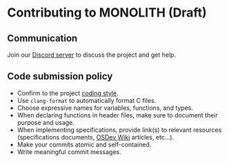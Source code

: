 # Contributing to MONOLITH (Draft)

## Communication

Join our [Discord server](https://discord.gg/ZKp4u3N8) to discuss the project and get help.

## Code submission policy

- Confirm to the project [coding style](coding-style.md).
- Use `clang-format` to automatically format C files.
- Choose expressive names for variables, functions, and types.
- When declaring functions in header files, make sure to document their purpose and usage.
- When implementing specifications, provide link(s) to relevant resources (specifications documents, [OSDev Wiki](https://wiki.osdev.org/) articles, etc...).
- Make your commits atomic and self-contained.
- Write meaningful commit messages.

